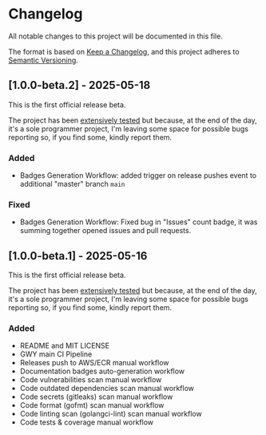 # Changelog

All notable changes to this project will be documented in this file.

The format is based on [Keep a Changelog](https://keepachangelog.com/en/1.1.0/),
and this project adheres to [Semantic Versioning](https://semver.org/spec/v2.0.0.html).

## [1.0.0-beta.2] - 2025-05-18

This is the first official release beta.

The project has been [extensively tested](https://github.com/earcamone/gwy-playground/actions)
but because, at the end of the day, it's a sole programmer project, I'm leaving
some space for possible bugs reporting so, if you find some, kindly report them.

### Added

- Badges Generation Workflow: added trigger on release 
  pushes event to additional "master" branch `main`
  
### Fixed

- Badges Generation Workflow: Fixed bug in "Issues" count badge,
  it was summing together opened issues and pull requests.

## [1.0.0-beta.1] - 2025-05-16

This is the first official release beta. 

The project has been [extensively tested](https://github.com/earcamone/gwy-playground/actions)
but because, at the end of the day, it's a sole programmer project, I'm leaving
some space for possible bugs reporting so, if you find some, kindly report them.

### Added

- README and MIT LICENSE
- GWY main CI Pipeline
- Releases push to AWS/ECR manual workflow
- Documentation badges auto-generation workflow
- Code vulnerabilities scan manual workflow
- Code outdated dependencies scan manual workflow
- Code secrets (gitleaks) scan manual workflow
- Code format (gofmt) scan manual workflow
- Code linting scan (golangci-lint) scan manual workflow
- Code tests & coverage manual workflow
